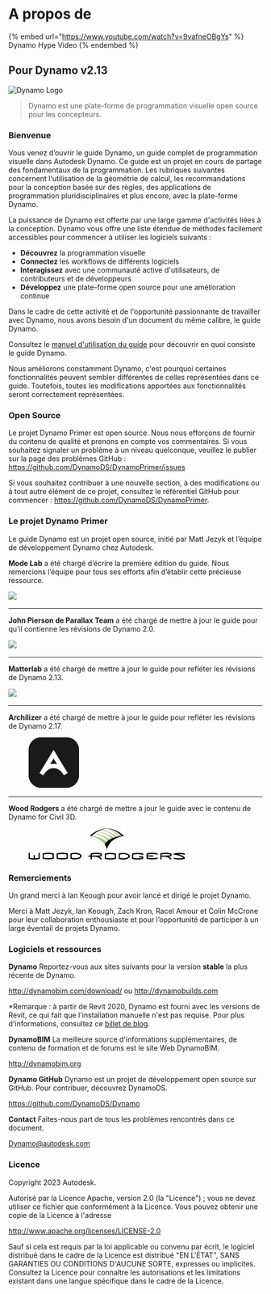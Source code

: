 # A propos de

{% embed url="https://www.youtube.com/watch?v=9vafneOBgYs" %}
 Dynamo Hype Video 
{% endembed %}

## Pour Dynamo v2.13

![Dynamo Logo](images/dynamo\_logo\_dark-trim.jpg)

> Dynamo est une plate-forme de programmation visuelle open source pour les concepteurs.

### Bienvenue

Vous venez d’ouvrir le guide Dynamo, un guide complet de programmation visuelle dans Autodesk Dynamo. Ce guide est un projet en cours de partage des fondamentaux de la programmation. Les rubriques suivantes concernent l'utilisation de la géométrie de calcul, les recommandations pour la conception basée sur des règles, des applications de programmation pluridisciplinaires et plus encore, avec la plate-forme Dynamo.

La puissance de Dynamo est offerte par une large gamme d'activités liées à la conception. Dynamo vous offre une liste étendue de méthodes facilement accessibles pour commencer à utiliser les logiciels suivants :

* **Découvrez** la programmation visuelle
* **Connectez** les workflows de différents logiciels
* **Interagissez** avec une communauté active d'utilisateurs, de contributeurs et de développeurs
* **Développez** une plate-forme open source pour une amélioration continue

Dans le cadre de cette activité et de l'opportunité passionnante de travailler avec Dynamo, nous avons besoin d'un document du même calibre, le guide Dynamo.

Consultez le [manuel d'utilisation du guide](1\_introduction/2-primer-user-guide-dynamo-community-and-platform.md) pour découvrir en quoi consiste le guide Dynamo.

Nous améliorons constamment Dynamo, c'est pourquoi certaines fonctionnalités peuvent sembler différentes de celles représentées dans ce guide. Toutefois, toutes les modifications apportées aux fonctionnalités seront correctement représentées.

### Open Source

Le projet Dynamo Primer est open source. Nous nous efforçons de fournir du contenu de qualité et prenons en compte vos commentaires. Si vous souhaitez signaler un problème à un niveau quelconque, veuillez le publier sur la page des problèmes GitHub : https://github.com/DynamoDS/DynamoPrimer/issues

Si vous souhaitez contribuer à une nouvelle section, à des modifications ou à tout autre élément de ce projet, consultez le référentiel GitHub pour commencer : https://github.com/DynamoDS/DynamoPrimer.

### Le projet Dynamo Primer

Le guide Dynamo est un projet open source, initié par Matt Jezyk et l’équipe de développement Dynamo chez Autodesk.

**Mode Lab** a été chargé d’écrire la première édition du guide. Nous remercions l’équipe pour tous ses efforts afin d’établir cette précieuse ressource.

![](images/MODELAB\_Logo.png)

***

**John Pierson de Parallax Team** a été chargé de mettre à jour le guide pour qu’il contienne les révisions de Dynamo 2.0.

![](images/PRLX\_Logo.jpg)

***

**Matterlab** a été chargé de mettre à jour le guide pour refléter les révisions de Dynamo 2.13.

![](images/matterlab\_final-07.jpg)

***

**Archilizer** a été chargé de mettre à jour le guide pour refléter les révisions de Dynamo 2.17.

<figure><img src=".gitbook/assets/Archilizer_2020.png" alt="" width="100"><figcaption></figcaption></figure>

***

**Wood Rodgers** a été chargé de mettre à jour le guide avec le contenu de Dynamo for Civil 3D.

<figure><img src=".gitbook/assets/WR_Logo_NoTagLine_Color (1).jpg" alt=""><figcaption></figcaption></figure>

### Remerciements

Un grand merci à Ian Keough pour avoir lancé et dirigé le projet Dynamo.

Merci à Matt Jezyk, Ian Keough, Zach Kron, Racel Amour et Colin McCrone pour leur collaboration enthousiaste et pour l’opportunité de participer à un large éventail de projets Dynamo.

### Logiciels et ressources

**Dynamo** Reportez-vous aux sites suivants pour la version **stable** la plus récente de Dynamo.

http://dynamobim.com/download/ ou http://dynamobuilds.com

*Remarque : à partir de Revit 2020, Dynamo est fourni avec les versions de Revit, ce qui fait que l'installation manuelle n'est pas requise. Pour plus d'informations, consultez ce [billet de blog](https://dynamobim.org/dynamo-core-2-1-release/).

**DynamoBIM** La meilleure source d'informations supplémentaires, de contenu de formation et de forums est le site Web DynamoBIM.

http://dynamobim.org

**Dynamo GitHub** Dynamo est un projet de développement open source sur GitHub. Pour contribuer, découvrez DynamoDS.

https://github.com/DynamoDS/Dynamo

**Contact** Faites-nous part de tous les problèmes rencontrés dans ce document.

Dynamo@autodesk.com

### Licence

Copyright 2023 Autodesk.

Autorisé par la Licence Apache, version 2.0 (la "Licence") ; vous ne devez utiliser ce fichier que conformément à la Licence. Vous pouvez obtenir une copie de la Licence à l'adresse

http://www.apache.org/licenses/LICENSE-2.0

Sauf si cela est requis par la loi applicable ou convenu par écrit, le logiciel distribué dans le cadre de la Licence est distribué "EN L'ÉTAT", SANS GARANTIES OU CONDITIONS D'AUCUNE SORTE, expresses ou implicites. Consultez la Licence pour connaître les autorisations et les limitations existant dans une langue spécifique dans le cadre de la Licence.
